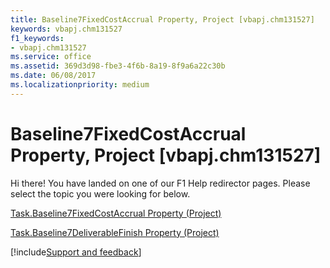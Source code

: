 ```yaml
---
title: Baseline7FixedCostAccrual Property, Project [vbapj.chm131527]
keywords: vbapj.chm131527
f1_keywords:
- vbapj.chm131527
ms.service: office
ms.assetid: 369d3d98-fbe3-4f6b-8a19-8f9a6a22c30b
ms.date: 06/08/2017
ms.localizationpriority: medium
---
```



# Baseline7FixedCostAccrual Property, Project [vbapj.chm131527]

Hi there! You have landed on one of our F1 Help redirector pages. Please select the topic you were looking for below.

[Task.Baseline7FixedCostAccrual Property (Project)](https://msdn.microsoft.com/library/bd482d26-336a-c635-731c-9d0d94c72ca4%28Office.15%29.aspx)

[Task.Baseline7DeliverableFinish Property (Project)](https://msdn.microsoft.com/library/6f724c4f-46a3-1175-39c9-dc21d7196593%28Office.15%29.aspx)

[!include[Support and feedback](~/includes/feedback-boilerplate.md)]